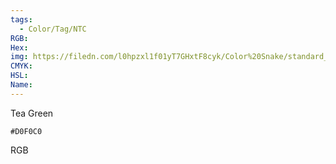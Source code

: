 ```yaml
---
tags:
  - Color/Tag/NTC
RGB:
Hex:
img: https://filedn.com/l0hpzxl1f01yT7GHxtF8cyk/Color%20Snake/standard_csv_to_svg/%23/D0F0C0.svg
CMYK:
HSL:
Name:
---
```

Tea Green
```palette
#D0F0C0
```
RGB
